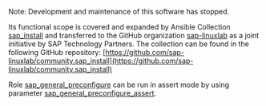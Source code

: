 Note: Development and maintenance of this software has stopped.

Its functional scope is covered and expanded by Ansible Collection [sap_install](https://github.com/sap-linuxlab/community.sap_install) and transferred to
the GitHub organization [sap-linuxlab](https://github.com/sap-linuxlab) as a joint initiative by SAP Technology Partners. The collection can be found in
the following GitHub repository: [https://github.com/sap-linuxlab/community.sap_install](https://github.com/sap-linuxlab/community.sap_install)

Role [sap_general_preconfigure](https://github.com/sap-linuxlab/community.sap_install/tree/main/roles/sap_general_preconfigure) can be run in assert mode by using parameter [sap_general_preconfigure_assert](https://github.com/sap-linuxlab/community.sap_install/blob/7956ecd9bd289c608f6e5c0d51c5139ae9a6d349/roles/sap_general_preconfigure/defaults/main.yml#L20).
